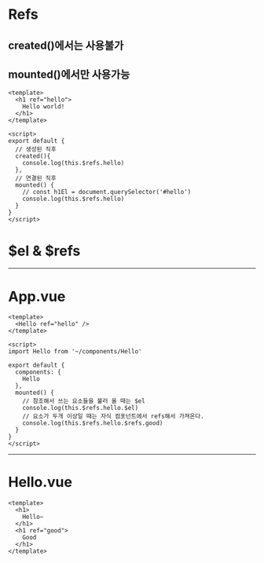 # Refs
## created()에서는 사용불가
## mounted()에서만 사용가능


```vue
<template>
  <h1 ref="hello">
    Hello world!
  </h1>
</template>

<script>
export default {
  // 생성된 직후
  created(){
    console.log(this.$refs.hello)
  },
  // 연결된 직후
  mounted() {
    // const h1El = document.querySelector('#hello')
    console.log(this.$refs.hello)
  }
}
</script>

```

# $el & $refs
--- 
# App.vue
```vue
<template>
  <Hello ref="hello" />
</template>

<script>
import Hello from '~/components/Hello'

export default {
  components: {
    Hello
  },
  mounted() {
    // 참조해서 쓰는 요소들을 불러 올 때는 $el
    console.log(this.$refs.hello.$el)
    // 요소가 두개 이상일 때는 자식 컴포넌트에서 refs해서 가져온다.
    console.log(this.$refs.hello.$refs.good)
  }
}
</script>
```
---
# Hello.vue
```vue
<template>
  <h1>
    Hello~
  </h1>
  <h1 ref="good">
    Good
  </h1>
</template>
```